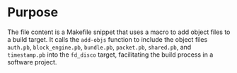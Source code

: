 # Purpose
The file content is a Makefile snippet that uses a macro to add object files to a build target. It calls the `add-objs` function to include the object files `auth.pb`, `block_engine.pb`, `bundle.pb`, `packet.pb`, `shared.pb`, and `timestamp.pb` into the `fd_disco` target, facilitating the build process in a software project.
